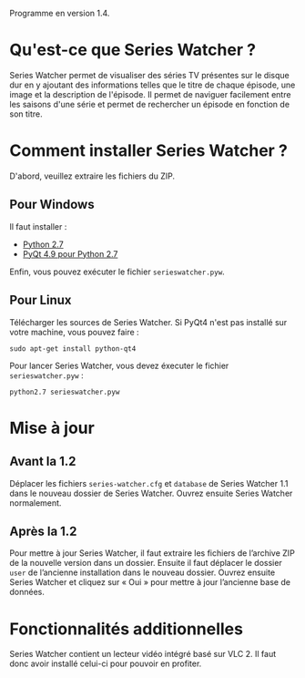 Programme en version 1.4.

# Qu'est-ce que Series Watcher ?

Series Watcher permet de visualiser des séries TV présentes sur le disque dur en y ajoutant des informations telles que le titre de chaque épisode, une image et la description de l'épisode. Il permet de naviguer facilement entre les saisons d'une série et permet de rechercher un épisode en fonction de son titre.


# Comment installer Series Watcher ?

D'abord, veuillez extraire les fichiers du ZIP.


## Pour Windows

Il faut installer :

- [Python 2.7](http://python.org/ftp/python/2.7.3/python-2.7.3.msi)
- [PyQt 4.9 pour Python 2.7](http://sourceforge.net/projects/pyqt/files/PyQt4/PyQt-4.9.5/PyQt-Py2.7-x86-gpl-4.9.5-1.exe/download)

Enfin, vous pouvez exécuter le fichier `serieswatcher.pyw`.


## Pour Linux

Télécharger les sources de Series Watcher. Si PyQt4 n'est pas installé sur votre machine, vous pouvez faire :

    sudo apt-get install python-qt4

Pour lancer Series Watcher, vous devez éxecuter le fichier `serieswatcher.pyw` :

    python2.7 serieswatcher.pyw


# Mise à jour

## Avant la 1.2

Déplacer les fichiers `series-watcher.cfg` et `database` de Series Watcher 1.1 dans le nouveau dossier de Series Watcher. Ouvrez ensuite Series Watcher normalement.


## Après la 1.2

Pour mettre à jour Series Watcher, il faut extraire les fichiers de l’archive ZIP de la nouvelle version dans un dossier. Ensuite il faut déplacer le dossier `user` de l’ancienne installation dans le nouveau dossier. Ouvrez ensuite Series Watcher et cliquez sur « Oui » pour mettre à jour l’ancienne base de données.


# Fonctionnalités additionnelles

Series Watcher contient un lecteur vidéo intégré basé sur VLC 2. Il faut donc avoir installé celui-ci pour pouvoir en profiter.